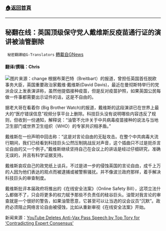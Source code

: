 ###  [:house:返回首頁](https://github.com/ourhimalayas/txt)
---


## 秘翻在线：英国顶级保守党人戴维斯反疫苗通行证的演讲被油管删除
` 秘密翻譯組G-Translators` [轉載自GNews](https://gnews.org/zh-hans/1597369/)

#### 翻译/撰稿：Chris
![](https://assets.gnews.org/wp-content/uploads/2021/10/UGdOZMMggZOiXZQ-800x450-noPad.jpg)图片来源：change
根据布莱巴特（Breitbart）的报道，曾担任英国首任脱欧事务大臣，英国重要政治家戴维·戴维斯(David Davis)，最近在曼彻斯特举行的党派会议上发表演讲称，虽然他提倡接种疫苗，但是反对疫苗护照，如果英国公民每做一件事都需要出示证件的话，这是不自由的。

据老大哥在看着你 (Big Brother Watch)的报道，戴维斯的这段演讲已在世界上最大的“医疗错误信息”视频分享平台上删除。科技巨头没有说明哪些内容违反了规则，但收到一份通知，解释说：“油管不允许关于中共病毒疫苗接种的说法与当地卫生部门或世界卫生组织（WHO）的专家共识相矛盾。”

戴维斯在一份声明中回击称：“这是对言论自由的无耻攻击。在整个中共病毒大流行期间，我们已经看到科技巨头公然压制挑战反对声音，这个插曲只不过是扼杀言论自由的又一个例子。”戴维斯继续坚持自己在会议上的讲话是经过仔细研究，准确无误的，并且有科学证据支持。

戴维斯哀叹自己的政党纸上谈兵，不过是进一步的侵蚀英国的言论自由，成千上万的人因为他们表达的观点而被逮捕或被警察骚扰。并不像波兰政府那样，着手解决科技巨头的审查制度。

戴维斯批评本届政府将推出的《在线安全法案》（Online Safety Bill），这项立法什么都做不了，只会将更多的权力赋予那些不负责任的硅谷巨头。油管对我言论的审查就是一个很好的警告，如果油管愿意，它甚至可以让当选的议会议员“沉默”。政府必须阻止网络言论自由被侵蚀，比如从重新审视《在线安全法案》开始。

新闻来源：[YouTube Deletes Anti-Vax Pass Speech by Top Tory for ‘Contradicting Expert Consensus’](https://www.breitbart.com/europe/2021/10/14/youtube-deletes-anti-vax-passport-speech-tory-contradicting-expert-consensus/)
